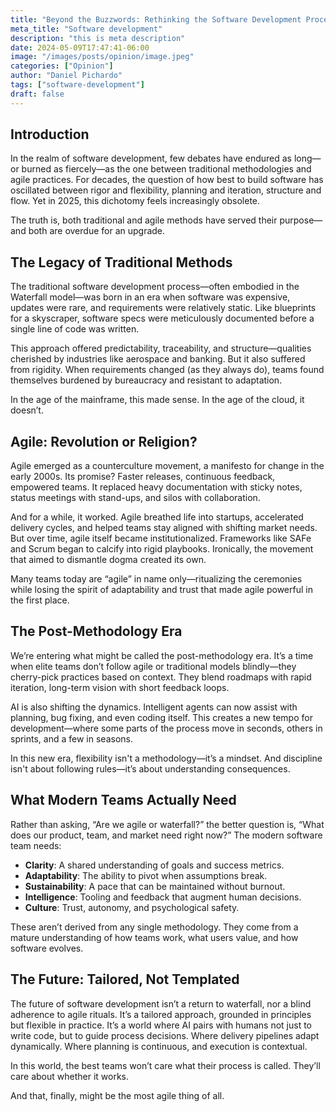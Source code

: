 ```yaml
---
title: "Beyond the Buzzwords: Rethinking the Software Development Process"
meta_title: "Software development"
description: "this is meta description"
date: 2024-05-09T17:47:41-06:00
image: "/images/posts/opinion/image.jpeg"
categories: ["Opinion"]
author: "Daniel Pichardo"
tags: ["software-development"]
draft: false
---
```


## Introduction

In the realm of software development, few debates have endured as long—or burned as fiercely—as the one between traditional methodologies and agile practices. For decades, the question of how best to build software has oscillated between rigor and flexibility, planning and iteration, structure and flow. Yet in 2025, this dichotomy feels increasingly obsolete.

The truth is, both traditional and agile methods have served their purpose—and both are overdue for an upgrade.

## The Legacy of Traditional Methods

The traditional software development process—often embodied in the Waterfall model—was born in an era when software was expensive, updates were rare, and requirements were relatively static. Like blueprints for a skyscraper, software specs were meticulously documented before a single line of code was written.

This approach offered predictability, traceability, and structure—qualities cherished by industries like aerospace and banking. But it also suffered from rigidity. When requirements changed (as they always do), teams found themselves burdened by bureaucracy and resistant to adaptation.

In the age of the mainframe, this made sense. In the age of the cloud, it doesn’t.

## Agile: Revolution or Religion?

Agile emerged as a counterculture movement, a manifesto for change in the early 2000s. Its promise? Faster releases, continuous feedback, empowered teams. It replaced heavy documentation with sticky notes, status meetings with stand-ups, and silos with collaboration.

And for a while, it worked. Agile breathed life into startups, accelerated delivery cycles, and helped teams stay aligned with shifting market needs. But over time, agile itself became institutionalized. Frameworks like SAFe and Scrum began to calcify into rigid playbooks. Ironically, the movement that aimed to dismantle dogma created its own.

Many teams today are “agile” in name only—ritualizing the ceremonies while losing the spirit of adaptability and trust that made agile powerful in the first place.

## The Post-Methodology Era

We’re entering what might be called the post-methodology era. It’s a time when elite teams don’t follow agile or traditional models blindly—they cherry-pick practices based on context. They blend roadmaps with rapid iteration, long-term vision with short feedback loops.

AI is also shifting the dynamics. Intelligent agents can now assist with planning, bug fixing, and even coding itself. This creates a new tempo for development—where some parts of the process move in seconds, others in sprints, and a few in seasons.

In this new era, flexibility isn't a methodology—it’s a mindset. And discipline isn't about following rules—it’s about understanding consequences.

## What Modern Teams Actually Need

Rather than asking, “Are we agile or waterfall?” the better question is, “What does our product, team, and market need right now?” The modern software team needs:

- **Clarity**: A shared understanding of goals and success metrics.
- **Adaptability**: The ability to pivot when assumptions break.
- **Sustainability**: A pace that can be maintained without burnout.
- **Intelligence**: Tooling and feedback that augment human decisions.
- **Culture**: Trust, autonomy, and psychological safety.

These aren’t derived from any single methodology. They come from a mature understanding of how teams work, what users value, and how software evolves.

## The Future: Tailored, Not Templated

The future of software development isn’t a return to waterfall, nor a blind adherence to agile rituals. It’s a tailored approach, grounded in principles but flexible in practice. It’s a world where AI pairs with humans not just to write code, but to guide process decisions. Where delivery pipelines adapt dynamically. Where planning is continuous, and execution is contextual.

In this world, the best teams won’t care what their process is called. They’ll care about whether it works.

And that, finally, might be the most agile thing of all.